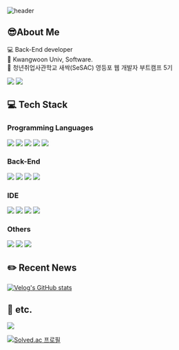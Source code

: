 ![header](https://capsule-render.vercel.app/api?type=transparent&color=auto&height=120&section=header&text=JeongYun's%20GitHub&fontSize=60&stroke=f5367f)

## 😎About Me
💻 Back-End developer <br/>
🏫 Kwangwoon Univ, Software. <br/>
🌱 청년취업사관학교 새싹(SeSAC) 영등포 웹 개발자 부트캠프 5기

<a href="mailto:janni526@naver.com"><img src="https://img.shields.io/badge/Email-004788?style=flat-square&logo=Gmail&logoColor=white&link=jannie526@naver.com"/></a>
<a href="https://slash-judo-7c4.notion.site/Jeongyun-Kim-107df4d13f344198b9ae7e32355e18f3?pvs=4"><img src="https://img.shields.io/badge/Profile & Resume-000000?style=flat-square&logo=Notion&logoColor=white"/></a>

## 💻 Tech Stack
### Programming Languages
<img src="https://img.shields.io/badge/Python-3776AB?style=flat&logo=Python&logoColor=white"/> <img src="https://img.shields.io/badge/JavaScript-F7DF1E?style=flat&logo=JavaScript&logoColor=black"/>
<img src="https://img.shields.io/badge/Java-blue?style=flat&logo=Java&logoColor=black"/>
<img src="https://img.shields.io/badge/C++-00599C?style=flat&logo=cplusplus&logoColor=white"/>
<img src="https://img.shields.io/badge/C%23-512BD4?style=flat&logo=csharp&logoColor=white"/>

### Back-End
<img src="https://img.shields.io/badge/Node.js-339933?style=flat&logo=Node.js&logoColor=white"/> <img src="https://img.shields.io/badge/Express.js-000000?style=flat&logo=Express&logoColor=white"/>
<img src="https://img.shields.io/badge/MySQL-4479A1?style=flat&logo=MySQL&logoColor=white"/>
<img src="https://img.shields.io/badge/Spring Boot-6DB33F?style=flat&logo=Spring Boot&logoColor=white"/>

### IDE
<img src="https://img.shields.io/badge/Visual Studio-5C2D91?style=flat&logo=Visual Studio&logoColor=white"/> <img src="https://img.shields.io/badge/Visual Studio Code-007ACC?style=flat&logo=Visual Studio Code&logoColor=white"/>
<img src="https://img.shields.io/badge/IntelliJ IDEA-000000?style=flat&logo=IntelliJ IDEA&logoColor=white"/>
<img src="https://img.shields.io/badge/Eclipse IDE-2C2255?style=flat&logo=Eclipse IDE&logoColor=white"/>

### Others
<img src="https://img.shields.io/badge/Unity-000000?style=flat&logo=Unity&logoColor=white"/> <img src="https://img.shields.io/badge/Postman-FF6c37?style=flat&logo=Postman&logoColor=white"/>
<img src="https://img.shields.io/badge/Markdown-000000?style=flat&logo=Markdown&logoColor=white"/>

## ✏️ Recent News
[![Velog's GitHub stats](https://velog-readme-stats.vercel.app/api?name=jannie526)](https://velog.io/@jannie526)

## 📎 etc.

[//]: # ([![Top Langs]&#40;https://github-readme-stats.vercel.app/api/top-langs/?username=pipi-shortstocking&hide=ShaderLab,HLSL&layout=compact&#41;]&#40;https://github.com/anuraghazra/github-readme-stats&#41;)
<img src="https://github-readme-stats.vercel.app/api?username=pipi-shortstocking&theme=shadow_red">

[![Solved.ac 프로필](http://mazassumnida.wtf/api/v2/generate_badge?boj=jannie526)](https://solved.ac/jannie526)
